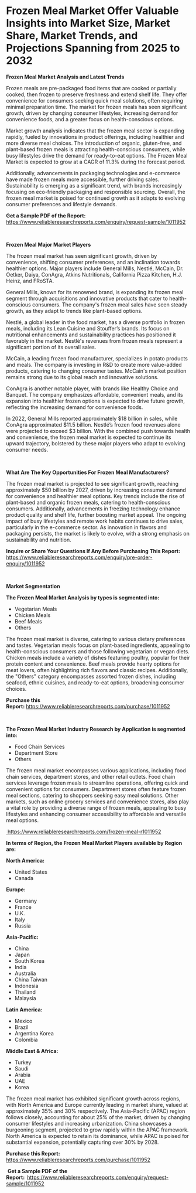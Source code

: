 <p><h1>Frozen Meal Market Offer Valuable Insights into Market Size, Market Share, Market Trends, and Projections Spanning from 2025 to 2032</h1></p><p><strong>Frozen Meal Market Analysis and Latest Trends</strong></p>
<p><p>Frozen meals are pre-packaged food items that are cooked or partially cooked, then frozen to preserve freshness and extend shelf life. They offer convenience for consumers seeking quick meal solutions, often requiring minimal preparation time. The market for frozen meals has seen significant growth, driven by changing consumer lifestyles, increasing demand for convenience foods, and a greater focus on health-conscious options.</p><p>Market growth analysis indicates that the frozen meal sector is expanding rapidly, fueled by innovations in product offerings, including healthier and more diverse meal choices. The introduction of organic, gluten-free, and plant-based frozen meals is attracting health-conscious consumers, while busy lifestyles drive the demand for ready-to-eat options. The Frozen Meal Market is expected to grow at a CAGR of 11.3% during the forecast period. </p><p>Additionally, advancements in packaging technologies and e-commerce have made frozen meals more accessible, further driving sales. Sustainability is emerging as a significant trend, with brands increasingly focusing on eco-friendly packaging and responsible sourcing. Overall, the frozen meal market is poised for continued growth as it adapts to evolving consumer preferences and lifestyle demands.</p></p>
<p><strong>Get a Sample PDF of the Report:&nbsp;</strong> <a href="https://www.reliableresearchreports.com/enquiry/request-sample/1011952?utm_campaign=3327&utm_medium=2&utm_source=Github&utm_content=ia&utm_term=17042025&utm_id=frozen-meal">https://www.reliableresearchreports.com/enquiry/request-sample/1011952</a></p>
<p>&nbsp;</p>
<p><strong>Frozen Meal Major Market Players</strong></p>
<p><p>The frozen meal market has seen significant growth, driven by convenience, shifting consumer preferences, and an inclination towards healthier options. Major players include General Mills, Nestlé, McCain, Dr. Oetker, Daiya, ConAgra, Atkins Nutritionals, California Pizza Kitchen, H.J. Heinz, and FRoSTA.</p><p>General Mills, known for its renowned brand, is expanding its frozen meal segment through acquisitions and innovative products that cater to health-conscious consumers. The company's frozen meal sales have seen steady growth, as they adapt to trends like plant-based options. </p><p>Nestlé, a global leader in the food market, has a diverse portfolio in frozen meals, including its Lean Cuisine and Stouffer’s brands. Its focus on nutritional enhancements and sustainability practices has positioned it favorably in the market. Nestlé's revenues from frozen meals represent a significant portion of its overall sales.</p><p>McCain, a leading frozen food manufacturer, specializes in potato products and meals. The company is investing in R&D to create more value-added products, catering to changing consumer tastes. McCain's market position remains strong due to its global reach and innovative solutions.</p><p>ConAgra is another notable player, with brands like Healthy Choice and Banquet. The company emphasizes affordable, convenient meals, and its expansion into healthier frozen options is expected to drive future growth, reflecting the increasing demand for convenience foods.</p><p>In 2022, General Mills reported approximately $18 billion in sales, while ConAgra approximated $11.5 billion. Nestlé’s frozen food revenues alone were projected to exceed $3 billion. With the combined push towards health and convenience, the frozen meal market is expected to continue its upward trajectory, bolstered by these major players who adapt to evolving consumer needs.</p></p>
<p>&nbsp;</p>
<p><strong>What Are The Key Opportunities For Frozen Meal Manufacturers?</strong></p>
<p><p>The frozen meal market is projected to see significant growth, reaching approximately $50 billion by 2027, driven by increasing consumer demand for convenience and healthier meal options. Key trends include the rise of plant-based and organic frozen meals, catering to health-conscious consumers. Additionally, advancements in freezing technology enhance product quality and shelf life, further boosting market appeal. The ongoing impact of busy lifestyles and remote work habits continues to drive sales, particularly in the e-commerce sector. As innovation in flavors and packaging persists, the market is likely to evolve, with a strong emphasis on sustainability and nutrition.</p></p>
<p><strong>Inquire or Share Your Questions If Any Before Purchasing This Report:</strong> <a href="https://www.reliableresearchreports.com/enquiry/pre-order-enquiry/1011952?utm_campaign=3327&utm_medium=2&utm_source=Github&utm_content=ia&utm_term=17042025&utm_id=frozen-meal">https://www.reliableresearchreports.com/enquiry/pre-order-enquiry/1011952</a></p>
<p>&nbsp;</p>
<p><strong>Market Segmentation</strong></p>
<p><strong>The Frozen Meal Market Analysis by types is segmented into:</strong></p>
<p><ul><li>Vegetarian Meals</li><li>Chicken Meals</li><li>Beef Meals</li><li>Others</li></ul></p>
<p><p>The frozen meal market is diverse, catering to various dietary preferences and tastes. Vegetarian meals focus on plant-based ingredients, appealing to health-conscious consumers and those following vegetarian or vegan diets. Chicken meals include a variety of dishes featuring poultry, popular for their protein content and convenience. Beef meals provide hearty options for meat lovers, often highlighting rich flavors and classic recipes. Additionally, the "Others" category encompasses assorted frozen dishes, including seafood, ethnic cuisines, and ready-to-eat options, broadening consumer choices.</p></p>
<p><strong>Purchase this Report:&nbsp;</strong><a href="https://www.reliableresearchreports.com/purchase/1011952?utm_campaign=3327&utm_medium=2&utm_source=Github&utm_content=ia&utm_term=17042025&utm_id=frozen-meal">https://www.reliableresearchreports.com/purchase/1011952</a></p>
<p>&nbsp;</p>
<p><strong>The Frozen Meal Market Industry Research by Application is segmented into:</strong></p>
<p><ul><li>Food Chain Services</li><li>Department Store</li><li>Others</li></ul></p>
<p><p>The frozen meal market encompasses various applications, including food chain services, department stores, and other retail outlets. Food chain services leverage frozen meals to streamline operations, offering quick and convenient options for consumers. Department stores often feature frozen meal sections, catering to shoppers seeking easy meal solutions. Other markets, such as online grocery services and convenience stores, also play a vital role by providing a diverse range of frozen meals, appealing to busy lifestyles and enhancing consumer accessibility to affordable and versatile meal options.</p></p>
<p><a href="https://www.reliableresearchreports.com/frozen-meal-r1011952?utm_campaign=3327&utm_medium=2&utm_source=Github&utm_content=ia&utm_term=17042025&utm_id=frozen-meal">&nbsp;https://www.reliableresearchreports.com/frozen-meal-r1011952</a></p>
<p><strong>In terms of Region, the Frozen Meal Market Players available by Region are:</strong></p>
<p>
    <p> <strong> North America: </strong>
        <ul>
            <li>United States</li>
            <li>Canada</li>
        </ul>
        </p> 
    <p> <strong> Europe: </strong>
        <ul>
            <li>Germany</li>
            <li>France</li>
            <li>U.K.</li>
            <li>Italy</li>
            <li>Russia</li>
        </ul>
        </p> 
    <p> <strong> Asia-Pacific: </strong>
        <ul>
            <li>China</li>
            <li>Japan</li>
            <li>South Korea</li>
            <li>India</li>
            <li>Australia</li>
            <li>China Taiwan</li>
            <li>Indonesia</li>
            <li>Thailand</li>
            <li>Malaysia</li>
        </ul>
        </p> 
    <p> <strong> Latin America: </strong>
        <ul>
            <li>Mexico</li>
            <li>Brazil</li>
            <li>Argentina Korea</li>
            <li>Colombia</li>
        </ul>
        </p> 
    <p> <strong> Middle East & Africa: </strong>
        <ul>
            <li>Turkey</li>
            <li>Saudi</li>
            <li>Arabia</li>
            <li>UAE</li>
            <li>Korea</li>
        </ul>
    </p>
    </p>
<p><p>The frozen meal market has exhibited significant growth across regions, with North America and Europe currently leading in market share, valued at approximately 35% and 30% respectively. The Asia-Pacific (APAC) region follows closely, accounting for about 25% of the market, driven by changing consumer lifestyles and increasing urbanization. China showcases a burgeoning segment, projected to grow rapidly within the APAC framework. North America is expected to retain its dominance, while APAC is poised for substantial expansion, potentially capturing over 30% by 2028.</p></p>
<p><strong>Purchase this Report: </strong><a href="https://www.reliableresearchreports.com/purchase/1011952?utm_campaign=3327&utm_medium=2&utm_source=Github&utm_content=ia&utm_term=17042025&utm_id=frozen-meal">https://www.reliableresearchreports.com/purchase/1011952</a></p>
<p>&nbsp;<strong>Get a Sample PDF of the Report:&nbsp;&nbsp;</strong><a href="https://www.reliableresearchreports.com/enquiry/request-sample/1011952?utm_campaign=3327&utm_medium=2&utm_source=Github&utm_content=ia&utm_term=17042025&utm_id=frozen-meal">https://www.reliableresearchreports.com/enquiry/request-sample/1011952</a></p>
<p><strong></strong></p>
<p><p></p><p></p><p></p></p>